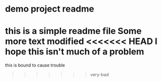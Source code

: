 # demo project readme

this is a simple readme file
Some more text
modified
<<<<<<< HEAD
I hope this isn't much of a problem
=======
this is bound to cause trouble
>>>>>>> very-bad
